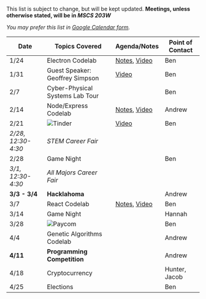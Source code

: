 This list is subject to change, but will be kept updated. **Meetings, unless otherwise stated, will be in _MSCS 203W_**

*You may prefer this list in [Google Calendar form](https://okstateacm.github.io/calendar/).*

| Date 	| Topics Covered                | Agenda/Notes                 | Point of Contact             |
|-------|-------------------------------|------------------------------|------------------------------|
| 1/24	| Electron Codelab | [Notes](https://github.com/OKStateACM/ElectronCodelab/), [Video](https://youtu.be/RVedymcdsbU) | Ben |
| 1/31	| Guest Speaker: Geoffrey Simpson | [Video](https://www.youtube.com/watch?v=_xoogjabMfc) | Ben |
| 2/7	  | Cyber-Physical Systems Lab Tour | | Ben |
| 2/14	| Node/Express Codelab | [Notes](https://github.com/OKStateACM/CreateYourOwnWebAPI_Codelab), [Video](https://www.youtube.com/watch?v=Tddbh3yOiwc) | Andrew |
| 2/21	| ![Tinder](https://upload.wikimedia.org/wikipedia/commons/thumb/8/8a/Logo-Tinder.svg/200px-Logo-Tinder.svg.png) | [Video](https://youtu.be/bKlR6I2j1I0) | Ben |
| *2/28, 12:30-4:30* | *STEM Career Fair* | | |
| 2/28	| Game Night | | Ben |
| *3/1, 12:30-4:30* | *All Majors Career Fair* | | |
| **3/3 - 3/4**	| **Hacklahoma** | | Andrew |
| 3/7	| React Codelab | [Notes](https://www.github.com/OKStateACM/ReactCodelab), [Video](https://youtu.be/zWEifB1W0fk) | Ben |
| 3/14	| Game Night | | Hannah |
| 3/28	| ![Paycom](http://www.paycom.com/images/new-logo-large-clear-bg.png) | | Ben |
| 4/4	| Genetic Algorithms Codelab | | Andrew |
| **4/11**	| **Programming Competition** | | Andrew |
| 4/18	| Cryptocurrency | | Hunter, Jacob |
| 4/25	| Elections | | Ben |
